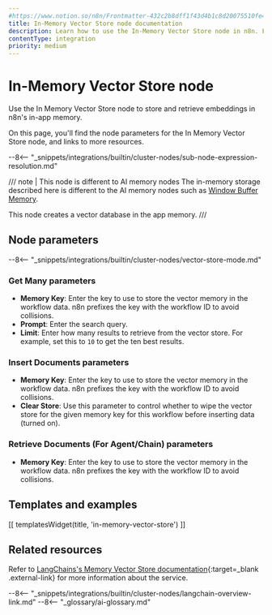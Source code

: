 ```yaml
---
#https://www.notion.so/n8n/Frontmatter-432c2b8dff1f43d4b1c8d20075510fe4
title: In-Memory Vector Store node documentation
description: Learn how to use the In-Memory Vector Store node in n8n. Follow technical documentation to integrate In-Memory Vector Store node into your workflows.
contentType: integration
priority: medium
---
```


# In-Memory Vector Store node

Use the In Memory Vector Store node to store and retrieve embeddings in n8n's in-app memory. 

On this page, you'll find the node parameters for the In Memory Vector Store node, and links to more resources.

--8<-- "_snippets/integrations/builtin/cluster-nodes/sub-node-expression-resolution.md"

/// note | This node is different to AI memory nodes
The in-memory storage described here is different to the AI memory nodes such as [Window Buffer Memory](/integrations/builtin/cluster-nodes/sub-nodes/n8n-nodes-langchain.memorybufferwindow/).

This node creates a vector database in the app memory.
///

## Node parameters

--8<-- "_snippets/integrations/builtin/cluster-nodes/vector-store-mode.md"

### Get Many parameters

* **Memory Key**: Enter the key to use to store the vector memory in the workflow data. n8n prefixes the key with the workflow ID to avoid collisions.
* **Prompt**: Enter the search query.
* **Limit**: Enter how many results to retrieve from the vector store. For example, set this to `10` to get the ten best results.


### Insert Documents parameters

* **Memory Key**: Enter the key to use to store the vector memory in the workflow data. n8n prefixes the key with the workflow ID to avoid collisions.
* **Clear Store**: Use this parameter to control whether to wipe the vector store for the given memory key for this workflow before inserting data (turned on).

### Retrieve Documents (For Agent/Chain) parameters

* **Memory Key**: Enter the key to use to store the vector memory in the workflow data. n8n prefixes the key with the workflow ID to avoid collisions.

## Templates and examples

<!-- see https://www.notion.so/n8n/Pull-in-templates-for-the-integrations-pages-37c716837b804d30a33b47475f6e3780 -->
[[ templatesWidget(title, 'in-memory-vector-store') ]]

## Related resources

Refer to [LangChains's Memory Vector Store documentation](https://js.langchain.com/docs/modules/data_connection/vectorstores/integrations/memory){:target=_blank .external-link} for more information about the service.

--8<-- "_snippets/integrations/builtin/cluster-nodes/langchain-overview-link.md"
--8<-- "_glossary/ai-glossary.md"

